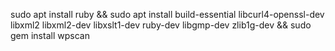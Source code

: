 sudo apt install ruby &&
sudo apt install build-essential libcurl4-openssl-dev libxml2 libxml2-dev libxslt1-dev ruby-dev  libgmp-dev zlib1g-dev &&
sudo gem install wpscan
